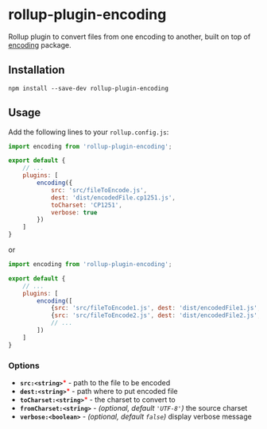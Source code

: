 # rollup-plugin-encoding

Rollup plugin to convert files from one encoding to another, built on top of [encoding](https://www.npmjs.com/package/encoding) package.

## Installation

```
npm install --save-dev rollup-plugin-encoding
```

## Usage

Add the following lines to your `rollup.config.js`:

```javascript
import encoding from 'rollup-plugin-encoding';

export default {
    // ...
    plugins: [
        encoding({
            src: 'src/fileToEncode.js',
            dest: 'dist/encodedFile.cp1251.js',
            toCharset: 'CP1251',
            verbose: true
        })
    ]
}
```

or

```javascript
import encoding from 'rollup-plugin-encoding';

export default {
    // ...
    plugins: [
        encoding([
            {src: 'src/fileToEncode1.js', dest: 'dist/encodedFile1.js', toCharset: 'CP1251'},
            {src: 'src/fileToEncode2.js', dest: 'dist/encodedFile2.js', toCharset: 'CP1251'},
            // ...
        ])
    ]
}
```
### Options

* **`src:<string>`**<font color="red">*</font> - path to the file to be encoded
* **`dest:<string>`**<font color="red">*</font> - path where to put encoded file
* **`toCharset:<string>`**<font color="red">*</font> - the charset to convert to
* **`fromCharset:<string>`** - *(optional, default `'UTF-8'`)* the source charset
* **`verbose:<boolean>`** - *(optional, default `false`)* display verbose message

